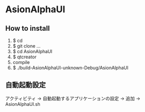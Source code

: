 # AsionAlphaUI

## How to install

1. $ cd 
2. $ git clone ...
3. $ cd AsionAlphaUI
4. $ qtcreator
5. compile
6. $ ./build-AsionAlphaUI-unknown-Debug/AsionAlphaUI

## 自動起動設定
アクティビティ -> 自動起動するアプリケーションの設定
-> 追加 -> AsionAlphaUI.sh
